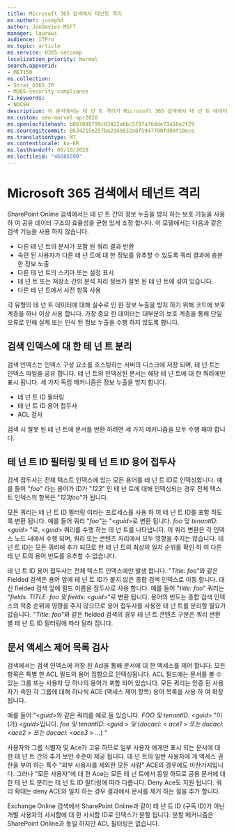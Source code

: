 ```yaml
---
title: Microsoft 365 검색에서 테넌트 격리
ms.author: josephd
author: JoeDavies-MSFT
manager: laurawi
audience: ITPro
ms.topic: article
ms.service: O365-seccomp
localization_priority: Normal
search.appverid:
- MET150
ms.collection:
- Strat_O365_IP
- M365-security-compliance
f1.keywords:
- NOCSH
description: 이 문서에서는 테 넌 트 격리가 Microsoft 365 검색에서 테 넌 트 데이터를 분리 하는 방법에 대 한 설명을 찾습니다.
ms.custom: seo-marvel-apr2020
ms.openlocfilehash: b887088799c83422a6bc5797a76dde73a58e2f29
ms.sourcegitcommit: 8634215e257ba2d49832a8f5947700fd00f18ece
ms.translationtype: MT
ms.contentlocale: ko-KR
ms.lasthandoff: 08/10/2020
ms.locfileid: "46605590"
---
```

# <a name="tenant-isolation-in-microsoft-365-search"></a>Microsoft 365 검색에서 테넌트 격리

SharePoint Online 검색에서는 테 넌 트 간의 정보 누출을 방지 하는 보호 기능을 사용 하 여 공유 데이터 구조의 효율성을 균형 있게 조정 합니다. 이 모델에서는 다음과 같은 검색 기능을 사용 하지 않습니다.

- 다른 테 넌 트의 문서가 포함 된 쿼리 결과 반환
- 숙련 된 사용자가 다른 테 넌 트에 대 한 정보를 유추할 수 있도록 쿼리 결과에 충분 한 정보 노출
- 다른 테 넌 트의 스키마 또는 설정 표시
- 테 넌 트 또는 저장소 간의 분석 처리 정보가 잘못 된 테 넌 트에 섞여 있습니다.
- 다른 테 넌 트에서 사전 항목 사용

각 유형의 테 넌 트 데이터에 대해 실수로 인 한 정보 누출을 방지 하기 위해 코드에 보호 계층을 하나 이상 사용 합니다. 가장 중요 한 데이터는 대부분의 보호 계층을 통해 단일 오류로 인해 실제 또는 인식 된 정보 누출을 수행 하지 않도록 합니다.

## <a name="tenant-separation-for-the-search-index"></a>검색 인덱스에 대 한 테 넌 트 분리

검색 인덱스는 인덱스 구성 요소를 호스팅하는 서버의 디스크에 저장 되며, 테 넌 트는 인덱스 파일을 공유 합니다. 테 넌 트의 인덱싱된 문서는 해당 테 넌 트에 대 한 쿼리에만 표시 됩니다. 세 가지 독립 메커니즘은 정보 누출을 방지 합니다.

- 테 넌 트 ID 필터링
- 테 넌 트 ID 용어 접두사
- ACL 검사

검색 시 잘못 된 테 넌 트에 문서를 반환 하려면 세 가지 메커니즘을 모두 수행 해야 합니다.

## <a name="tenant-id-filtering-and-tenant-id-term-prefixing"></a>테 넌 트 ID 필터링 및 테 넌 트 ID 용어 접두사

검색 접두사는 전체 텍스트 인덱스에 있는 모든 용어를 테 넌 트 ID로 인덱싱합니다. 예를 들어 "*foo*" 라는 용어가 ID가 "*123*" 인 테 넌 트에 대해 인덱싱되는 경우 전체 텍스트 인덱스의 항목은 "*123foo*"가 됩니다.

모든 쿼리는 테 넌 트 ID 필터링 이라는 프로세스를 사용 하 여 테 넌 트 ID를 포함 하도록 변환 됩니다. 예를 들어 쿼리 "*foo*"는 "<*guid*>로 변환 됩니다. *foo* 및 *tenantID*: <*guid*> "로, <*guid*> 쿼리를 수행 하는 테 넌 트를 나타냅니다. 이 쿼리 변환은 각 인덱스 노드 내에서 수행 되며, 쿼리 또는 콘텐츠 처리에서 모두 영향을 주지는 않습니다. 테 넌 트 ID는 모든 쿼리에 추가 되므로 한 테 넌 트의 최상의 일치 순위를 확인 하 여 다른 테 넌 트의 용어 빈도를 유추할 수 없습니다.

테 넌 트 ID 용어 접두사는 전체 텍스트 인덱스에만 발생 합니다. "*Title: foo*"와 같은 Fielded 검색은 용어 앞에 테 넌 트 ID가 붙지 않은 종합 검색 인덱스로 이동 합니다. 대신 fielded 검색 앞에 필드 이름을 접두사로 사용 합니다. 예를 들어 "*title: foo*" 쿼리는 "*fields. TITLE: foo 및 fields*: <*guid*>"로 변환 됩니다. 용어의 빈도는 종합 검색 인덱스의 적중 순위에 영향을 주지 않으므로 용어 접두사를 사용한 테 넌 트를 분리할 필요가 없습니다. "*Title: foo*"와 같은 fielded 검색의 경우 테 넌 트 콘텐츠 구분은 쿼리 변환 별 테 넌 트 ID 필터링에 따라 달라 집니다.

## <a name="document-access-control-list-checks"></a>문서 액세스 제어 목록 검사

검색에서는 검색 인덱스에 저장 된 Acl을 통해 문서에 대 한 액세스를 제어 합니다. 모든 항목은 특별 한 ACL 필드의 용어 집합으로 인덱싱됩니다. ACL 필드에는 문서를 볼 수 있는 그룹 또는 사용자 당 하나의 용어가 포함 되어 있습니다. 모든 쿼리는 인증 된 사용자가 속한 각 그룹에 대해 하나씩 ACE (액세스 제어 항목) 용어 목록을 사용 하 여 확장 됩니다.

예를 들어 "<*guid*>와 같은 쿼리를 예로 들 있습니다. *FOO 및 tenantID*: <*guid*> "이 (가) <*guid*>입니다. *foo 및 tenantID*: <*guid* >  *및* (*docacl:* < *ace1* >  *또는 docacl*: <*ace2* >  *또는 docacl*: <*ace3* >  *...*) "

사용자와 그룹 식별자 및 Ace가 고유 하므로 일부 사용자 에게만 표시 되는 문서에 대 한 테 넌 트 간의 추가 보안 수준이 제공 됩니다. 테 넌 트의 일반 사용자에 게 액세스 권한을 부여 하는 특수 "외부 사용자를 제외한 모든 사람" ACE의 경우에도 마찬가지입니다. 그러나 "모든 사용자"에 대 한 Ace는 모든 테 넌 트에서 동일 하므로 공용 문서에 대 한 테 넌 트 분리는 테 넌 트 ID 필터링에 따라 다릅니다. Deny Ace도 지원 됩니다. 쿼리 확대는 deny ACE와 일치 하는 경우 결과에서 문서를 제거 하는 절을 추가 합니다.

Exchange Online 검색에서 SharePoint Online과 같이 테 넌 트 ID (구독 ID)가 아닌 개별 사용자의 사서함에 대 한 사서함 ID로 인덱스가 분할 됩니다. 분할 메커니즘은 SharePoint Online과 동일 하지만 ACL 필터링은 없습니다.
